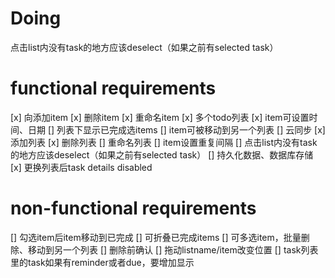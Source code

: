 # Doing
点击list内没有task的地方应该deselect（如果之前有selected task）

# functional requirements
[x] 向添加item
[x] 删除item
[x] 重命名item
[x] 多个todo列表
[x] item可设置时间、日期
[] 列表下显示已完成选items
[] item可被移动到另一个列表
[] 云同步
[x] 添加列表
[x] 删除列表
[] 重命名列表
[] item设置重复间隔
[] 点击list内没有task的地方应该deselect（如果之前有selected task）
[] 持久化数据、数据库存储
[x] 更换列表后task details disabled

# non-functional requirements
[] 勾选item后item移动到已完成
[] 可折叠已完成items
[] 可多选item，批量删除、移动到另一个列表
[] 删除前确认
[] 拖动listname/item改变位置
[] task列表里的task如果有reminder或者due，要增加显示
